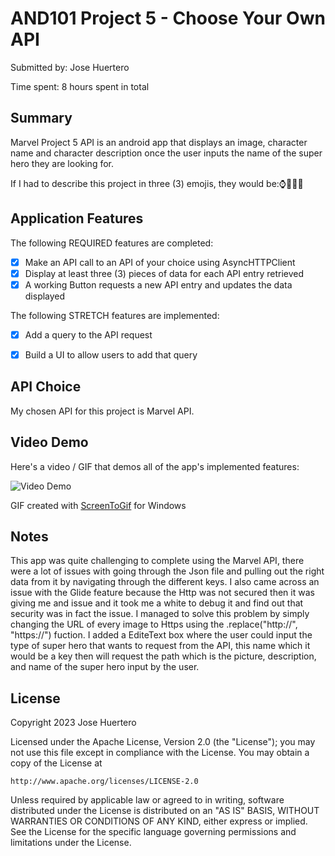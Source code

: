<!-- (This is a comment) INSTRUCTIONS: Go through this page and fill out any **bolded** entries with their correct values.-->

# AND101 Project 5 - Choose Your Own API

Submitted by: Jose Huertero

Time spent: 8 hours spent in total

## Summary

Marvel Project 5 API is an android app that displays an image, character name and character description once the user inputs the name of the super hero they are looking for.

If I had to describe this project in three (3) emojis, they would be:⌚🦹‍♀️📱

## Application Features

<!-- (This is a comment) Please be sure to change the [ ] to [x] for any features you completed.  If a feature is not checked [x], you might miss the points for that item! -->

The following REQUIRED features are completed:

- [x] Make an API call to an API of your choice using AsyncHTTPClient
- [x] Display at least three (3) pieces of data for each API entry retrieved
- [x] A working Button requests a new API entry and updates the data displayed

The following STRETCH features are implemented:

- [x] Add a query to the API request
- [x] Build a UI to allow users to add that query


## API Choice

My chosen API for this project is Marvel API.

## Video Demo

Here's a video / GIF that demos all of the app's implemented features:

<img src='https://imgur.com/OfSXMbf.gif' title='Video Demo' width='' alt='Video Demo' />

GIF created with [ScreenToGif](https://www.screentogif.com/) for Windows


## Notes
This app was quite challenging to complete using the Marvel API, there were a lot of issues with going through the Json file and pulling out the right data from it by navigating through the different keys.
I also came across an issue with the Glide feature because the Http was not secured then it was giving me and issue and it took me a white to debug it and find out that security was in fact the issue. I managed to solve 
this problem by simply changing the URL of every image to Https using the .replace("http://", "https://") fuction. I added a EditeText box where the user could input the type of super hero that wants to request from the API, 
this name which it would be a key then will request the path which is the picture, description, and name of the super hero input by the user.


## License

Copyright 2023 Jose Huertero

Licensed under the Apache License, Version 2.0 (the "License");
you may not use this file except in compliance with the License.
You may obtain a copy of the License at

    http://www.apache.org/licenses/LICENSE-2.0

Unless required by applicable law or agreed to in writing, software
distributed under the License is distributed on an "AS IS" BASIS,
WITHOUT WARRANTIES OR CONDITIONS OF ANY KIND, either express or implied.
See the License for the specific language governing permissions and
limitations under the License.
